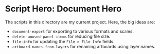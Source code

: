 # Script Hero: Document Hero

The scripts in this directory are my current project. Here, the big ideas are:

- `document-export` for exporting to various formats and scales.
- `delete-unused-panel-items` for reducing file size.
- `file-info` for updating the `File > File Info` fields.
- `artboard-names-from-layers` for renaming artboards using layer names. 

